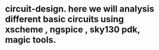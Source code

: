 # circuit-design. here we will analysis different basic circuits using xscheme , ngspice , sky130 pdk, magic tools.
